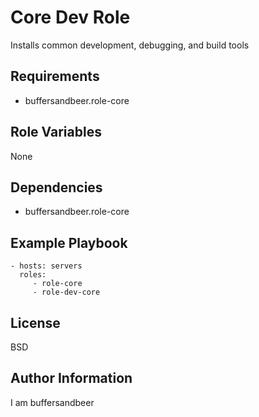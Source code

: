 Core Dev Role
=========

Installs common development, debugging, and build tools

Requirements
------------

- buffersandbeer.role-core

Role Variables
--------------

None

Dependencies
------------

- buffersandbeer.role-core

Example Playbook
----------------

    - hosts: servers
      roles:
         - role-core
         - role-dev-core

License
-------

BSD

Author Information
------------------

I am buffersandbeer
